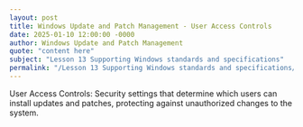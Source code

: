 ```yaml
---
layout: post
title: Windows Update and Patch Management - User Access Controls
date: 2025-01-10 12:00:00 -0000
author: Windows Update and Patch Management
quote: "content here"
subject: "Lesson 13 Supporting Windows standards and specifications"
permalink: "/Lesson 13 Supporting Windows standards and specifications/Windows Update and Patch Management/Windows Update and Patch Management - User Access Controls"
---
```


User Access Controls: Security settings that determine which users can install updates and patches, protecting against unauthorized changes to the system.
